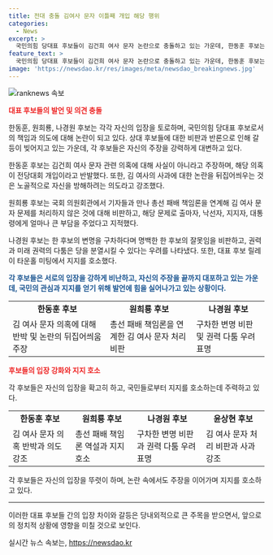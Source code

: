 ```yaml
---
title: 전대 충돌 김여사 문자 이틀째 개입 해당 행위
categories:
  - News
excerpt: >
  국민의힘 당대표 후보들이 김건희 여사 문자 논란으로 충돌하고 있는 가운데, 한동훈 후보는 노골적 의도의 책임 뒤집기라며 본인이 당당하지 않다고 주장하고 있습니다. 이에 비해 원희룡·나경원 후보는 총선 패배 책임론을 강조하며 김 여사 문자 무시를 비판하고 있습니다. 이에 대한 후보들의 발언과 비난이 계속되고 있는 상황입니다.
feature_text: >
  국민의힘 당대표 후보들이 김건희 여사 문자 논란으로 충돌하고 있는 가운데, 한동훈 후보는 노골적 의도의 책임 뒤집기라며 본인이 당당하지 않다고 주장하고 있습니다. 이에 비해 원희룡·나경원 후보는 총선 패배 책임론을 강조하며 김 여사 문자 무시를 비판하고 있습니다. 이에 대한 후보들의 발언과 비난이 계속되고 있는 상황입니다.
image: 'https://newsdao.kr/res/images/meta/newsdao_breakingnews.jpg'
---
```


<p><img src="https://newsdao.kr/res/images/meta/newsdao_breakingnews.jpg" alt="ranknews 속보" /></p>

<p><b><span style="color: #ee2323;">대표 후보들의 발언 및 의견 충돌</span></b></p>

<p>한동훈, 원희룡, 나경원 후보는 각각 자신의 입장을 토로하며, 국민의힘 당대표 후보로서의 책임과 의도에 대해 논란이 되고 있다. 상대 후보들에 대한 비판과 반론으로 인해 갈등이 빚어지고 있는 가운데, 각 후보들은 자신의 주장을 강력하게 대변하고 있다.</p>

<p>한동훈 후보는 김건희 여사 문자 관련 의혹에 대해 사실이 아니라고 주장하며, 해당 의혹이 전당대회 개입이라고 반발했다. 또한, 김 여사의 사과에 대한 논란을 뒤집어씌우는 것은 노골적으로 자신을 방해하려는 의도라고 강조했다.</p>

<p>원희룡 후보는 국회 의원회관에서 기자들과 만나 총선 패배 책임론을 연계해 김 여사 문자 문제를 처리하지 않은 것에 대해 비판하고, 해당 문제로 출마자, 낙선자, 지지자, 대통령에게 얼마나 큰 부담을 주었다고 지적했다.</p>

<p>나경원 후보는 한 후보의 변명을 구차하다며 명백한 한 후보의 잘못임을 비판하고, 권력과 미래 권력의 다툼은 당을 분열시킬 수 있다는 우려를 나타냈다. 또한, 대표 후보 릴레이 타운홀 미팅에서 지지를 호소했다.</p>

<p><b><span style="color: #1a5490;">각 후보들은 서로의 입장을 강하게 비난하고, 자신의 주장을 끝까지 대포하고 있는 가운데, 국민의 관심과 지지를 얻기 위해 발언에 힘을 실어나가고 있는 상황이다.</span></b></p>

<table>
    <tr>
        <td style="text-align: center; height: 17px;"><b>한동훈 후보</b></td>
        <td style="text-align: center; height: 17px;"><b>원희룡 후보</b></td>
        <td style="text-align: center; height: 17px;"><b>나경원 후보</b></td>
    </tr>
    <tr>
        <td>김 여사 문자 의혹에 대해 반박 및 논란의 뒤집어씌움 주장</td>
        <td>총선 패배 책임론을 연계한 김 여사 문자 처리 비판</td>
        <td>구차한 변명 비판 및 권력 다툼 우려 표명</td>
    </tr>
</table>

<p data-ke-size="size16"></p>

<p><b><span style="color: #ee2323;">후보들의 입장 강화와 지지 호소</span></b></p>

<p>각 후보들은 자신의 입장을 확고히 하고, 국민들로부터 지지를 호소하는데 주력하고 있다.</p>

<table>
    <tr>
        <td style="text-align: center; height: 17px;"><b>한동훈 후보</b></td>
        <td style="text-align: center; height: 17px;"><b>원희룡 후보</b></td>
        <td style="text-align: center; height: 17px;"><b>나경원 후보</b></td>
        <td style="text-align: center; height: 17px;"><b>윤상현 후보</b></td>
    </tr>
    <tr>
        <td>김 여사 문자 의혹 반박과 의도 강조</td>
        <td>총선 패배 책임론 역설과 지지 호소</td>
        <td>구차한 변명 비판과 권력 다툼 우려 표명</td>
        <td>김 여사 문자 처리 비판과 사과 강조</td>
    </tr>
</table>

<p>각 후보들은 자신의 입장을 뚜렷이 하며, 논란 속에서도 주장을 이어가며 지지를 호소하고 있다.</p>

<hr>

<p>이러한 대표 후보들 간의 입장 차이와 갈등은 당내외적으로 큰 주목을 받으면서, 앞으로의 정치적 상황에 영향을 미칠 것으로 보인다.</p>
실시간 뉴스 속보는, <a href="https://newsdao.kr" rel="dofollow">https://newsdao.kr</a>


